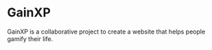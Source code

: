 GainXP
======

GainXP is a collaborative project to create a website that helps people gamify their life.
